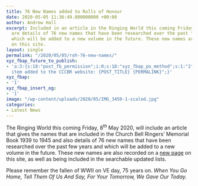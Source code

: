 ```yaml
---
title: 76 New Names added to Rolls of Honour
date: 2020-05-05 11:36:49.000000000 +00:00
author: Andrew Hall
excerpt: Included in an article in the Ringing World this coming Friday (8th May 2020),
  are details of 76 new names that have been researched over the past few years and
  which will be added to a new volume in the future. These new names are also recorded
  on this site.
layout: single
permalink: "/2020/05/05/roh-76-new-names/"
xyz_fbap_future_to_publish:
- 'a:3:{s:18:"post_fb_permission";i:0;s:18:"xyz_fbap_po_method";s:1:"2";s:16:"xyz_fbap_message";s:62:"News
  item added to the CCCBR website: {POST_TITLE} {PERMALINK}";}'
xyz_fbap:
- '1'
xyz_fbap_insert_og:
- '1'
image: "/wp-content/uploads/2020/05/IMG_3450-1-scaled.jpg"
categories:
- Latest News
---
```

The Ringing World this coming Friday, 8<sup>th</sup> May 2020, will include an article that gives the names that are included in the Church Bell Ringers’ Memorial Book 1939 to 1945 and also details of 76 new names that have been researched over the past few years and which will be added to a new volume in the future. These new names are also recorded on a [new page](/resources/roh/ww2-memorial-book-2/) on this site, as well as being included in the searchable updated lists.

Please remember the fallen of WWII on VE day, 75 years on. _<span class="e24kjd">When You Go Home, Tell Them Of Us And Say, For Your Tomorrow, We Gave Our Today.</span>_
